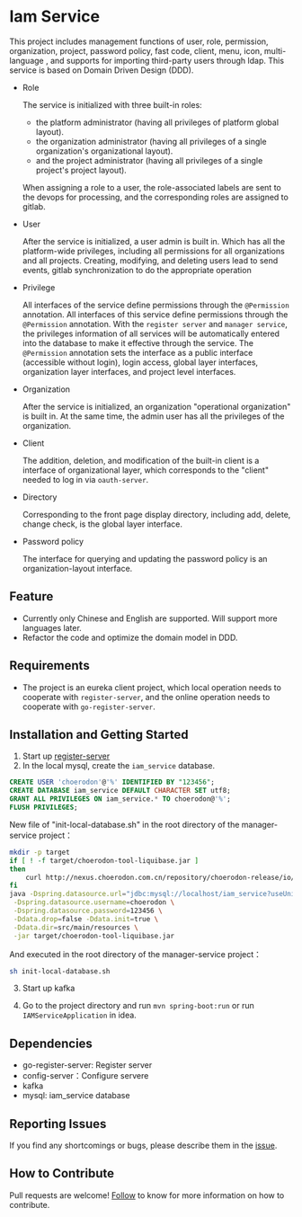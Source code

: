 # Iam Service

This project includes management functions of user, role, permission, organization, project, password policy, fast code, client, menu, icon, multi-language , and supports for importing third-party users through ldap. This service is based on Domain Driven Design (DDD).

- Role

  The service is initialized with three built-in roles:
    - the platform administrator (having all privileges of platform global layout).
    - the organization administrator (having all privileges of  a single organization's organizational layout).
    - and the project administrator (having all privileges of a single project's project layout).

  When assigning a role to a user, the role-associated labels are sent to the devops for processing, and the corresponding roles are assigned to gitlab.

- User

  After the service is initialized, a user admin is built in. Which has all the platform-wide privileges, including all permissions for all organizations and all projects.
  Creating, modifying, and deleting users lead to send events, gitlab synchronization to do the appropriate operation

- Privilege

  All interfaces of the service define permissions through the `@Permission` annotation. All interfaces of this service define permissions through the `@Permission` annotation. With the `register server` and `manager service`, the privileges information of all services will be automatically entered into the database to make it effective through the service. The `@Permission` annotation sets the interface as a public interface (accessible without login), login access, global layer interfaces, organization layer interfaces, and project level interfaces.

- Organization

  After the service is initialized, an organization "operational organization" is built in. At the same time, the admin user has all the privileges of the organization.

- Client
  
  The addition, deletion, and modification of the built-in client is a interface of organizational layer, which corresponds to the "client" needed to log in via `oauth-server`.

- Directory
  
  Corresponding to the front page display directory, including add, delete, change check, is the global layer interface.
  
- Password policy

  The interface for querying and updating the password policy is an organization-layout interface.

## Feature

- Currently only Chinese and English are supported. Will support more languages later.
- Refactor the code and optimize the domain model in DDD.

## Requirements

- The project is an eureka client project, which local operation needs to cooperate with `register-server`, and the online operation needs to cooperate with `go-register-server`.

## Installation and Getting Started

1. Start up [register-server](https://github.com/choerodon/eureka-server)
2. In the local mysql, create the `iam_service` database. 

```sql
CREATE USER 'choerodon'@'%' IDENTIFIED BY "123456";
CREATE DATABASE iam_service DEFAULT CHARACTER SET utf8;
GRANT ALL PRIVILEGES ON iam_service.* TO choerodon@'%';
FLUSH PRIVILEGES;
```
New file of "init-local-database.sh" in the root directory of the manager-service project：

```sh
mkdir -p target
if [ ! -f target/choerodon-tool-liquibase.jar ]
then
    curl http://nexus.choerodon.com.cn/repository/choerodon-release/io/choerodon/choerodon-tool-liquibase/0.5.0.RELEASE/choerodon-tool-liquibase-0.5.0.RELEASE.jar -o target/choerodon-tool-liquibase.jar
fi
java -Dspring.datasource.url="jdbc:mysql://localhost/iam_service?useUnicode=true&characterEncoding=utf-8&useSSL=false" \
 -Dspring.datasource.username=choerodon \
 -Dspring.datasource.password=123456 \
 -Ddata.drop=false -Ddata.init=true \
 -Ddata.dir=src/main/resources \
 -jar target/choerodon-tool-liquibase.jar
```

And executed in the root directory of the manager-service project：

```sh
sh init-local-database.sh
```

3. Start up kafka

4. Go to the project directory and run `mvn spring-boot:run` or run `IAMServiceApplication` in idea.

## Dependencies

- go-register-server: Register server
- config-server：Configure servere
- kafka
- mysql: iam_service database

## Reporting Issues

If you find any shortcomings or bugs, please describe them in the [issue](https://github.com/choerodon/choerodon/issues/new?template=issue_template.md).
    
## How to Contribute

Pull requests are welcome! [Follow](https://github.com/choerodon/choerodon/blob/master/CONTRIBUTING.md) to know for more information on how to contribute.
